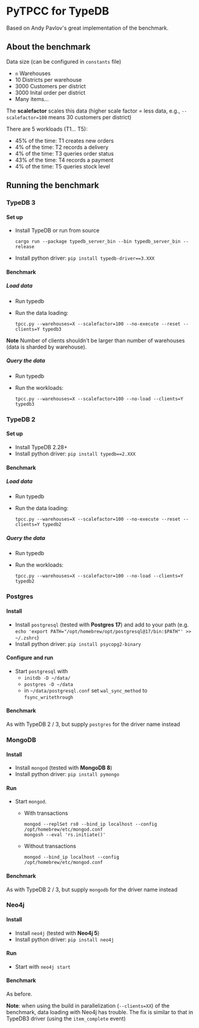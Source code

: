 # PyTPCC for TypeDB

Based on Andy Pavlov's great implementation of the benchmark.

## About the benchmark

Data size (can be configured in `constants` file)
* `n` Warehouses
* 10 Districts per warehouse
* 3000 Customers per district
* 3000 Inital order per district
* Many items...

The **scalefactor** scales this data (higher scale factor = less data, e.g., `--scalefactor=100` means 30 customers per district)

There are 5 workloads (T1... T5):
* 45% of the time: T1 creates new orders
* 4% of the time: T2 records a delivery
* 4% of the time: T3 queries order status
* 43% of the time: T4 records a payment
* 4% of the time: T5 queries stock level

## Running the benchmark

### TypeDB 3

#### Set up

* Install TypeDB or run from source
  ```
  cargo run --package typedb_server_bin --bin typedb_server_bin --release
  ```
* Install python driver: `pip install typedb-driver==3.XXX`   

#### Benchmark
##### Load data

* Run typedb
* Run the data loading:

  ```
  tpcc.py --warehouses=X --scalefactor=100 --no-execute --reset --clients=Y typedb3
  ```

**Note** Number of clients shouldn't be larger than number of warehouses (data is sharded by warehouse).

##### Query the data

* Run typedb
* Run the workloads: 

  ```
  tpcc.py --warehouses=X --scalefactor=100 --no-load --clients=Y typedb3
  ```

### TypeDB 2

#### Set up

* Install TypeDB 2.28+
* Install python driver: `pip install typedb==2.XXX`

#### Benchmark
##### Load data

* Run typedb
* Run the data loading:

  ```
  tpcc.py --warehouses=X --scalefactor=100 --no-execute --reset --clients=Y typedb2
  ```

##### Query the data

* Run typedb
* Run the workloads:

  ```
  tpcc.py --warehouses=X --scalefactor=100 --no-load --clients=Y typedb2
  ```

### Postgres

#### Install

* Install `postgresql` (tested with **Postgres 17**) and add to your path (e.g. `echo 'export PATH="/opt/homebrew/opt/postgresql@17/bin:$PATH"' >> ~/.zshrc`)
* Install python driver: `pip install psycopg2-binary` 

#### Configure and run

* Start `postgresql` with
  * `initdb -D ~/data/`
  * `postgres -D ~/data`
  * in `~/data/postgresql.conf` set `wal_sync_method` to `fsync_writethrough`

#### Benchmark

As with TypeDB 2 / 3, but supply `postgres` for the driver name instead

### MongoDB

#### Install

* Install `mongod` (tested with **MongoDB 8**)
* Install python driver: `pip install pymongo`

#### Run

* Start `mongod`.
  * With transactions

    ```
    mongod --replSet rs0 --bind_ip localhost --config /opt/homebrew/etc/mongod.conf
    mongosh --eval 'rs.initiate()'
    ```
  * Without transactions

    ```
    mongod --bind_ip localhost --config /opt/homebrew/etc/mongod.conf
    ```

#### Benchmark

As with TypeDB 2 / 3, but supply `mongodb` for the driver name instead

### Neo4j

#### Install

* Install `neo4j` (tested with **Neo4j 5**)
* Install python driver: `pip install neo4j`

#### Run

* Start with `neo4j start`

#### Benchmark

As before.

**Note**: when using the build in parallelization (`--clients=XX`) of the benchmark, data loading with Neo4j has trouble. The fix is similar to that in TypeDB3 driver (using the `item_complete` event) 